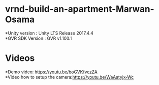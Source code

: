 # vrnd-build-an-apartment-Marwan-Osama
*Unity version : Unity LTS Release 2017.4.4       
*GVR SDK Version : GVR v1.100.1
# Videos
*Demo video: https://youtu.be/boGVKfvczZA     
*Video how to setup the camera:https://youtu.be/WaAatyjx-Wc
